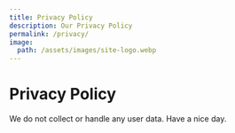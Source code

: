 ```yaml
---
title: Privacy Policy
description: Our Privacy Policy
permalink: /privacy/
image:
  path: /assets/images/site-logo.webp
---
```

# Privacy Policy
We do not collect or handle any user data. Have a nice day.
